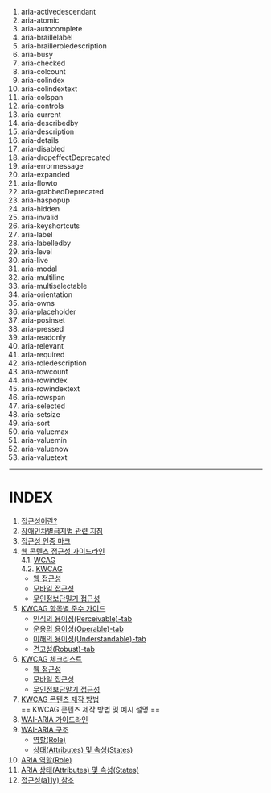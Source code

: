 1. aria-activedescendant
2. aria-atomic
3. aria-autocomplete
4. aria-braillelabel
5. aria-brailleroledescription
6. aria-busy
7. aria-checked
8. aria-colcount
9. aria-colindex
10. aria-colindextext
11. aria-colspan
12. aria-controls
13. aria-current
14. aria-describedby
15. aria-description
16. aria-details
17. aria-disabled
18. aria-dropeffectDeprecated
19. aria-errormessage
20. aria-expanded
21. aria-flowto
22. aria-grabbedDeprecated
23. aria-haspopup
24. aria-hidden
25. aria-invalid
26. aria-keyshortcuts
27. aria-label
28. aria-labelledby
29. aria-level
30. aria-live
31. aria-modal
32. aria-multiline
33. aria-multiselectable
34. aria-orientation
35. aria-owns
36. aria-placeholder
37. aria-posinset
38. aria-pressed
39. aria-readonly
40. aria-relevant
41. aria-required
42. aria-roledescription
43. aria-rowcount
44. aria-rowindex
45. aria-rowindextext
46. aria-rowspan
47. aria-selected
48. aria-setsize
49. aria-sort
50. aria-valuemax
51. aria-valuemin
52. aria-valuenow
53. aria-valuetext

---
# INDEX
1. [접근성이란?](01-a11yStart/start.md)  
2. [장애인차별금지법 관련 지침](02-a11yGuideline/guideline.md)  
3. [접근성 인증 마크](03-a11yMark/mark.md)  
4. [웹 콘텐츠 접근성 가이드라인](04-a11yCag/wcag.md)   
   4.1. [WCAG](04-a11yCag/wcag.md)   
   4.2. [KWCAG](04-a11yCag/kwcag.md)   
      - [웹 접근성](04-a11yCag/kwcag.md)   
      - [모바일 접근성](04-a11yCag/kwcagMobile.md)   
      - [무인정보단밀기 접근성](04-a11yCag/kwcagKiosk.md)   
5. [KWCAG 항목별 준수 가이드](05-a11yCagGuide/perceivable.md)   
   - [인식의 용이성(Perceivable)-tab](05-a11yCagGuide/perceivable.md)   
   - [운용의 용이성(Operable)-tab](05-a11yCagGuide/operable.md)   
   - [이해의 용이성(Understandable)-tab](05-a11yCagGuide/understandable.md)   
   - [견고성(Robust)-tab](05-a11yCagGuide/robust.md)   
6. [KWCAG 체크리스트](06-a11yCheck/web.md)   
   - [웹 접근성](06-a11yCheck/web.md)   
   - [모바일 접근성](06-a11yCheck/mobile.md)   
   - [무인정보단말기 접근성](06-a11yCheck/kiosk.md)   
7. [KWCAG 콘텐츠 제작 방법](07-a11yDevelop/develop.md)   
   == KWCAG 콘텐츠 제작 방법 및 예시 설명 ==   
8. [WAI-ARIA 가이드라인](08-a11yAriaGuide/ariaguide.md)   
9. [WAI-ARIA 구조](09-a11yAria/role.md)   
   - [역할(Role)](09-a11yAria/role.md)   
   - [상태(Attributes) 및 속성(States)](09-a11yAria/states.md)   
10. [ARIA 역할(Role)](10-a11yRole/01-alert.md)   
11. [ARIA 상태(Attributes) 및 속성(States)](11-a11yAria/01-activedescendant.md)   
12. [접근성(a11y) 참조](13-a11yBookmark/bookmark.md)   